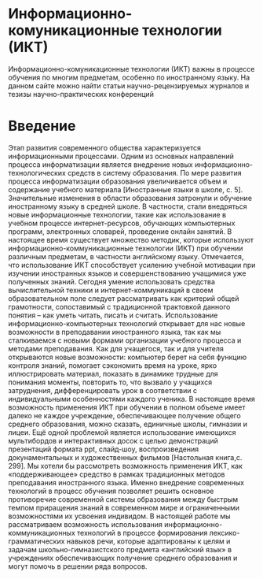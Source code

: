 # Информационно-комуникационные технологии (ИКТ)
Информационно-комуникационные технологии (ИКТ) важны в процессе обучения по многим предметам, особенно по иностранному языку. На данном сайте можно найти статьи научно-рецензируемых журналов и тезизы научно-практических конференций
# Введение
Этап развития современного общества характеризуется информационными процессами. Одним из основных направлений процесса информатизации является внедрение новых информационно-технологических средств в систему образования. По мере развития процесса информатизации образования увеличивается объем и содержание учебного материала [Иностранные языки в школе, с. 5]. Значительные изменения в области образования затронули и обучение иностранному языку в средней школе. В частности, стали внедряться новые информационные технологии, такие как использование в учебном процессе интернет-ресурсов, обучающих компьютерных программ, электронных словарей, проведение онлайн занятий. 
В настоящее время существует множество методик, которые используют информационно-коммуникационные технологии (ИКТ) при обучении различным предметам, в частности английскому языку. Отмечается, что использование ИКТ способствует усилению учебной мотивации при изучении иностранных языков и совершенствованию учащимися уже полученных знаний. 
Сегодня умение использовать средства вычислительной техники и интернет-коммуникаций в своем образовательном поле следует рассматривать как критерий общей грамотности, сопоставимый с традиционной трактовкой данного понятия – как уметь читать, писать и считать.
Использование информационно-компьютерных технологий открывает для нас новые возможности в преподавании иностранного языка, так как мы сталкиваемся с новыми формами организации учебного процесса и методами преподавания.
Как для учащегося, так и для учителя открываются новые возможности: компьютер берет на себя функцию контроля знаний, помогает сэкономить время на уроке, ярко иллюстрировать материал, показать в динамике трудные для понимания моменты, повторить то, что вызвало у учащихся затруднения, дифференцировать урок в соответствии с индивидуальными особенностями каждого ученика. В настоящее время возможность применения ИКТ при обучении в полном объеме имеет далеко не каждое учреждение, обеспечивающее получение общего среднего образования, можно сказать, единичные школы,  гимназии и лицеи. Ещё одной проблемой является использование имеющихся мультибордов и интерактивных досок с целью демонстраций презентаций формата ppt, слайд-шоу, воспроизведения докунаментальных и художественных фильмов [Настольная книга,с. 299]. Мы хотели бы рассмотреть возможность применения ИКТ, как «поддерживающее» средство в рамках традиционных методов преподавания иностранного языка.
Именно внедрение современных технологий в процесс обучения позволяет решить основное противоречие современной системы образования между быстрым темпом приращения знаний в современном мире и ограниченными возможностями их усвоения индивидом. В настоящей работе мы рассматриваем возможность использования информационно-коммуникационных технологий в процессе формирования лексико-грамматических навыков речи, которые адаптированы к целям и задачам школьно-гимназистского предмета «английский язык» в учреждениях обеспечивающих получение среднего образования и могут помочь в решении ряда вопросов.
